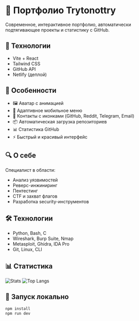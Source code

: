 # 🚀 Портфолио Trytonottry

Современное, интерактивное портфолио, автоматически подтягивающее проекты и статистику с GitHub.

## 🔧 Технологии
- Vite + React
- Tailwind CSS
- GitHub API
- Netlify (деплой)

## 🌟 Особенности
- 🖼️ Аватар с анимацией
- 📱 Адаптивное мобильное меню
- 🔗 Контакты с иконками (GitHub, Reddit, Telegram, Email)
- 📦 Автоматическая загрузка репозиториев
- 📊 Статистика GitHub
- ⚡ Быстрый и красивый интерфейс

## 🔍 О себе
Специалист в области:
- Анализ уязвимостей
- Реверс-инжиниринг
- Пентестинг
- CTF и захват флагов
- Разработка security-инструментов

## 🛠️ Технологии
- Python, Bash, C
- Wireshark, Burp Suite, Nmap
- Metasploit, Ghidra, IDA Pro
- Git, Linux, CLI

## 📊 Статистика
![Stats](https://github-readme-stats.vercel.app/api?username=Trytonottry&show_icons=true&theme=radical)
![Top Langs](https://github-readme-stats.vercel.app/api/top-langs/?username=Trytonottry&layout=compact&theme=radical)

## 🚀 Запуск локально
```bash
npm install
npm run dev
```